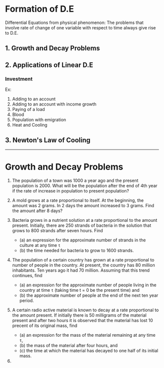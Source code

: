 # Formation of D.E
Differential Equations from physical phenomenon: The problems that involve rate of change of one variable with respect to time always give rise to D.E.


## 1. Growth and Decay Problems


## 2. Applications of Linear D.E

### Investment
Ex:
1. Adding to an account
2. Adding to an account with income growth
3. Paying of a load
4. Blood
5. Population with emigration
6. Heat and Cooling
   
## 3. Newton's Law of Cooling


---

# Growth and Decay Problems
1. The population of a town was 1000 a year ago and the present population is 2000. What will be the population after the end of 4th year if the rate of increase in population to present population?

2. A mold grows at a rate proportional to itself. At the beginning, the amount was 2 grams. In 2 days the amount increased to 3 grams. Find the amount after 8 days?
3. Bacteria grows in a nutrient solution at a rate proportional to the amount present. Initially, there are 250 strands of bacteria in the solution that grows to 800 strands after seven hours. Find
   - (a) an expression for the approximate number of strands in the culture at any time `t`
   - (b) the time needed for bacteria to grow to 1600 strands.
4. The population of a certain country has grown at a rate proportional to number of people in the country. At present, the country has 80 million inhabitants. Ten years ago it had 70 million. Assuming that this trend continues, find
   - (a) an expression for the approximate number of people living in the country at time `t` (taking time t = 0 be the present time) and
   - (b) the approximate number of people at the end of the next ten year period.
5. A certain radio active material is known to decay at a rate proportional to the amount present. If initially there is 50 milligrams of the material present and after two hours it is observed that the material has lost 10 precent of its original mass, find
   - (a) an expression for the mass of the material remaining at any time `t`,
   - (b) the mass of the material after four hours, and
   - (c) the time at which the material has decayed to one half of its initial mass.
6.
